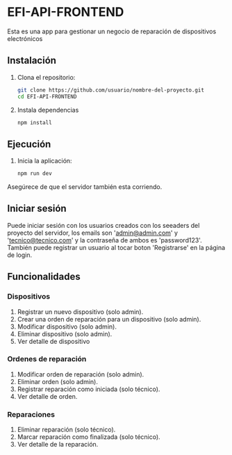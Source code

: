 # EFI-API-FRONTEND

Esta es una app para gestionar un negocio de reparación de dispositivos electrónicos

## Instalación

1. Clona el repositorio:
   ```bash
   git clone https://github.com/usuario/nombre-del-proyecto.git
   cd EFI-API-FRONTEND

2. Instala dependencias
   ```bash
   npm install

## Ejecución

1. Inicia la aplicación:

   ```bash
   npm run dev

Asegúrece de que el servidor también esta corriendo.

## Iniciar sesión

Puede iniciar sesión con los usuarios creados con los seeaders del proyecto del servidor, los emails son 'admin@admin.com' y 'tecnico@tecnico.com' y la contraseña de ambos es 'password123'. También puede registrar un usuario al tocar boton 'Registrarse' en la página de login.

## Funcionalidades

### Dispositivos

1. Registrar un nuevo dispositivo (solo admin).
2. Crear una orden de reparación para un dispositivo (solo admin).
3. Modificar dispositivo (solo admin).
4. Eliminar dispositivo (solo admin).
5. Ver detalle de dispositivo 

### Ordenes de reparación

1. Modificar orden de reparación (solo admin).
2. Eliminar orden (solo admin).
3. Registrar reparación como iniciada (solo técnico).
4. Ver detalle de orden.

### Reparaciones

1. Eliminar reparación (solo técnico).
2. Marcar reparación como finalizada (solo técnico).
3. Ver detalle de la reparación.

